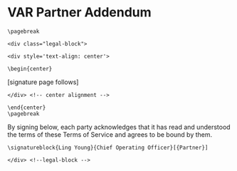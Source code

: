 # VAR Partner Addendum

```{=latex}
\pagebreak
```
```{=html}
<div class="legal-block">
```
```{=html}
<div style='text-align: center'>
```
```{=latex}
\begin{center}
```
\[signature page follows\]

```{=html}
</div> <!-- center alignment -->
```
```{=latex}
\end{center}
\pagebreak
```
By signing below, each party acknowledges that it has read and
understood the terms of these Terms of Service and agrees to be bound by
them.

```{=latex}
\signatureblock{Ling Young}{Chief Operating Officer}[{Partner}]
```
```{=html}
</div> <!--legal-block -->
```
